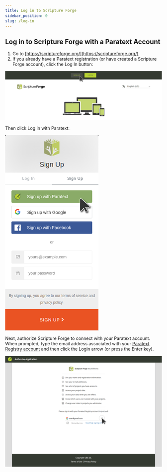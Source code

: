 ```yaml
---
title: Log in to Scripture Forge
sidebar_position: 0
slug: /log-in
---
```


## Log in to Scripture Forge with a Paratext Account

1. Go to [https://scriptureforge.org/](https://scriptureforge.org/)
2. If you already have a Paratext registration (or have created a Scripture Forge account), click the Log In button:

![](./page_sign_up.png)


Then click Log in with Paratext:


![](./auth0_sign_up_with_pt.png)


Next, authorize Scripture Forge to connect with your Paratext account. When prompted, type the email address associated with your [Paratext Registry account](https://registry.paratext.org/users/me) and then click the Login arrow (or press the Enter key).


![](./pt_registry_login.png)

